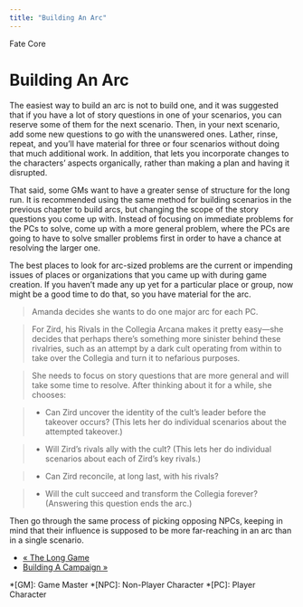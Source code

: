 ```yaml
---
title: "Building An Arc"
---
```

    
Fate Core

#  Building An Arc

The easiest way to build an arc is not to build one, and it was suggested that
if you have a lot of story questions in one of your scenarios, you can reserve
some of them for the next scenario. Then, in your next scenario, add some new
questions to go with the unanswered ones. Lather, rinse, repeat, and you’ll
have material for three or four scenarios without doing that much additional
work. In addition, that lets you incorporate changes to the characters’
aspects organically, rather than making a plan and having it disrupted.

That said, some GMs want to have a greater sense of structure for the long
run. It is recommended using the same method for building scenarios in the
previous chapter to build arcs, but changing the scope of the story questions
you come up with. Instead of focusing on immediate problems for the PCs to
solve, come up with a more general problem, where the PCs are going to have to
solve smaller problems first in order to have a chance at resolving the larger
one.

The best places to look for arc-sized problems are the current or impending
issues of places or organizations that you came up with during game creation.
If you haven’t made any up yet for a particular place or group, now might be a
good time to do that, so you have material for the arc.

> Amanda decides she wants to do one major arc for each PC.

>

> For Zird, his <span class="aspect">Rivals in the Collegia Arcana</span> makes it
pretty easy—she decides that perhaps there’s something more sinister behind
these rivalries, such as an attempt by a dark cult operating from within to
take over the Collegia and turn it to nefarious purposes.

>

> She needs to focus on story questions that are more general and will take
some time to resolve. After thinking about it for a while, she chooses:

>

>   * Can Zird uncover the identity of the cult’s leader before the takeover
occurs? (This lets her do individual scenarios about the attempted takeover.)

>   * Will Zird’s rivals ally with the cult? (This lets her do individual
scenarios about each of Zird’s key rivals.)

>   * Can Zird reconcile, at long last, with his rivals?

>   * Will the cult succeed and transform the Collegia forever? (Answering
this question ends the arc.)

>

Then go through the same process of picking opposing NPCs, keeping in mind
that their influence is supposed to be more far-reaching in an arc than in a
single scenario.

  * [« The Long Game](/fate-core/long-game)
  * [Building A Campaign »](/fate-core/building-campaign)

  *[GM]: Game Master
  *[NPC]: Non-Player Character
  *[PC]: Player Character

